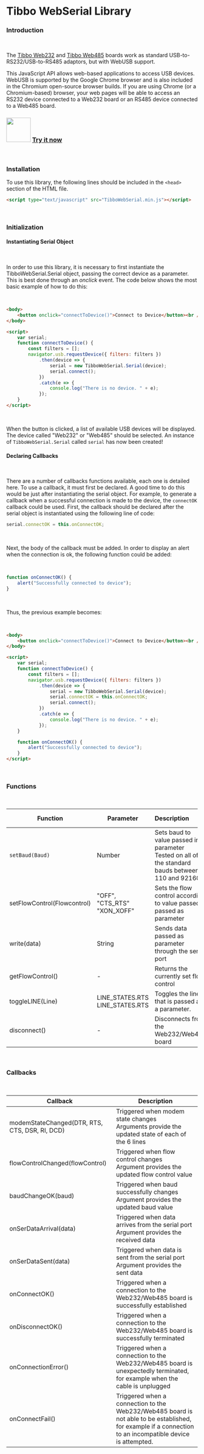 # Tibbo WebSerial Library



### Introduction

<br />

The [Tibbo Web232](https://tibbo.com/store/webserial/web232.html) and [Tibbo Web485](https://tibbo.com/store/webserial/web485.html) boards work as standard USB-to-RS232/USB-to-RS485 adaptors, but with WebUSB support.

This JavaScript API allows web-based applications to access USB devices. WebUSB is supported by the Google Chrome browser and is also included in the Chromium open-source browser builds. If you are using Chrome (or a Chromium-based) browser, your web pages will be able to access an RS232 device connected to a Web232 board or an RS485 device connected to a Web485 board.

### [<img src="https://tibbotech.github.io/web-serial-library/demo/prog-soi.svg" width="64"/>](https://tibbotech.github.io/web-serial-library/demo/) [Try it now](https://tibbotech.github.io/web-serial-library/demo/)

<br />

### Installation

To use this library, the following lines should be included in the `<head>` section of the HTML file.

```html
<script type="text/javascript" src="TibboWebSerial.min.js"></script>
```

<br />

### Initialization 

#### Instantiating Serial Object

<br />

In order to use this library, it is necessary to first instantiate the TibboWebSerial.Serial object, passing the correct device as a parameter. This is best done through an *onclick* event. The code below shows the most basic example of how to do this:

<br />

```html
<body>
    <button onclick="connectToDevice()">Connect to Device</button><br /><br />
</body>

<script>
    var serial;
    function connectToDevice() {
        const filters = [];
        navigator.usb.requestDevice({ filters: filters })
            .then(device => {
                serial = new TibboWebSerial.Serial(device);
                serial.connect();
            })
            .catch(e => {
                console.log("There is no device. " + e);
            });
    }
</script>
```

<br />

When the button is clicked, a list of available USB devices will be displayed. The device called "Web232" or "Web485" should be selected. An instance of `TibboWebSerial.Serial` called `serial` has now been created!

#### Declaring Callbacks

<br />

There are a number of callbacks functions available, each one is detailed here. To use a callback, it must first be declared. A good time to do this would be just after instantiating the serial object. For example, to generate a callback when a successful connection is made to the device, the `connectOK` callback could be used. First, the callback should be declared after the serial object is instantiated using the following line of code:

```javascript
serial.connectOK = this.onConnectOK;
```

<br />

Next, the body of the callback must be added. In order to display an alert when the connection is ok, the following function could be added:

<br />

```javascript
function onConnectOK() {
	alert("Successfully connected to device");
}
```

<br />

Thus, the previous example becomes:

<br />

```html
<body>
    <button onclick="connectToDevice()">Connect to Device</button><br /><br />
</body>

<script>
    var serial;
    function connectToDevice() {
        const filters = [];
        navigator.usb.requestDevice({ filters: filters })
            .then(device => {
                serial = new TibboWebSerial.Serial(device);
                serial.connectOK = this.onConnectOK;
                serial.connect();
            })
            .catch(e => {
                console.log("There is no device. " + e);
            });
    }

    function onConnectOK() {
        alert("Successfully connected to device");
    }
</script>
```

<br />

### Functions

<br />

| Function                    | Parameter                             | Description                                                  | Return Value                          |
| --------------------------- | ------------------------------------- | :----------------------------------------------------------- | ------------------------------------- |
| `setBaud(Baud)`             | Number                                | Sets baud to value passed in parameter<br />Tested on all of the standard bauds between 110 and 921600. | -                                     |
| setFlowControl(Flowcontrol) | "OFF",<br />"CTS_RTS"<br />"XON_XOFF" | Sets the flow control according to value passed passed as parameter | -                                     |
| write(data)                 | String                                | Sends data passed as parameter through the serial port       | -                                     |
| getFlowControl()            | -                                     | Returns the currently set flow control                       | "OFF",<br />"CTS_RTS"<br />"XON_XOFF" |
| toggleLINE(Line)            | LINE_STATES.RTS<br />LINE_STATES.RTS  | Toggles the line that is passed as  a parameter.             | -                                     |
| disconnect()                | -                                     | Disconnects from the Web232/Web485 board                            |                                       |

<br />

### Callbacks

<br />

| Callback                                       | Description                                                  |
| ---------------------------------------------- | ------------------------------------------------------------ |
| modemStateChanged(DTR, RTS, CTS, DSR, RI, DCD) | Triggered when modem state changes<br />Arguments provide the updated state of each of the 6 lines |
| flowControlChanged(flowControl)                | Triggered when flow control changes<br />Argument provides the updated flow control value |
| baudChangeOK(baud)                             | Triggered when baud successfully changes<br />Argument provides the updated baud value |
| onSerDataArrival(data)                         | Triggered when data arrives from the serial port<br />Argument provides the received data |
| onSerDataSent(data)                            | Triggered when data is sent from the serial port<br />Argument provides the sent data |
| onConnectOK()                                  | Triggered when a connection to the Web232/Web485 board is successfully established |
| onDisconnectOK()                               | Triggered when a connection to the Web232/Web485 board is successfully terminated |
| onConnectionError()                            | Triggered when a connection to the Web232/Web485 board is unexpectedly terminated, for example when the cable is unplugged |
| onConnectFail()                                | Triggered when a connection to the Web232/Web485 board is not able to be established, for example if a connection to an incompatible device is attempted. |

